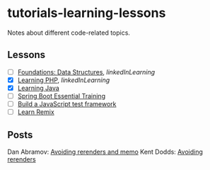 # tutorials-learning-lessons

Notes about different code-related topics.

## Lessons
- [ ] [Foundations: Data Structures](https://www.linkedin.com/learning/programming-foundations-data-structures-2), _linkedInLearning_
- [x] [Learning PHP](https://www.linkedin.com/learning/learning-php-4/get-vs-post?autoplay=true&u=85880466), _linkedInLearning_
- [x] [Learning Java](https://www.linkedin.com/learning/learning-java-4/next-steps-for-learning-java?autoplay=true&u=85880466)
- [ ] [Spring Boot Essential Training](https://www.linkedin.com/learning/spring-boot-2-0-essential-training-2)
- [ ] [Build a JavaScript test framework](https://cpojer.net/posts/building-a-javascript-testing-framework)
- [ ] [Learn Remix](https://remix.run/docs/en/v1/tutorials/blog)

## Posts 

Dan Abramov: [Avoiding rerenders and memo](https://overreacted.io/before-you-memo/)
Kent Dodds: [Avoiding rerenders](https://kentcdodds.com/blog/optimize-react-re-renders)
